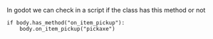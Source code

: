 In godot we can check in a script if the class has this method or not
```gdscript
if body.has_method("on_item_pickup"):
	body.on_item_pickup("pickaxe")
```